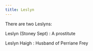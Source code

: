 ```yaml
---
title: Leslyn
---
```


There are two Leslyns:

Leslyn (Stoney Sept) : A prostitute

Leslyn Haigh : Husband of Perriane Frey


